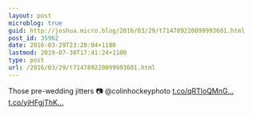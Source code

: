 ```yaml
---
layout: post
microblog: true
guid: http://joshua.micro.blog/2016/03/29/t714789220099993601.html
post_id: 35962
date: 2016-03-29T23:20:04+1100
lastmod: 2019-07-30T17:41:24+1100
type: post
url: /2016/03/29/t714789220099993601.html
---
```

Those pre-wedding jitters
📷 @colinhockeyphoto [t.co/qRTloQMnG...](https://t.co/qRTloQMnGo) [t.co/yiHFgjThK...](https://t.co/yiHFgjThKR)
